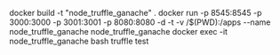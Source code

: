 docker build -t "node_truffle_ganache" .
docker run -p 8545:8545 -p 3000:3000 -p 3001:3001 -p 8080:8080 -d -t -v /$(PWD):/apps --name node_truffle_ganache node_truffle_ganache 
docker exec -it node_truffle_ganache bash
truffle test
